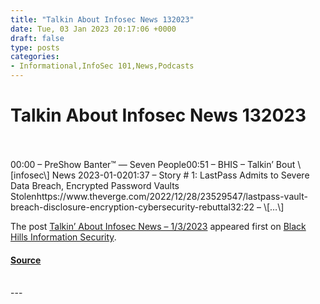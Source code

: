 ```yaml
---
title: "Talkin About Infosec News 132023"
date: Tue, 03 Jan 2023 20:17:06 +0000
draft: false
type: posts
categories: 
- Informational,InfoSec 101,News,Podcasts
---
```

# Talkin About Infosec News 132023

<br/>

<br/>
00:00 – PreShow Banter™ — Seven People00:51 – BHIS – Talkin’ Bout \[infosec\] News 2023-01-0201:37 – Story # 1: LastPass Admits to Severe Data Breach, Encrypted Password Vaults Stolenhttps://www.theverge.com/2022/12/28/23529547/lastpass-vault-breach-disclosure-encryption-cybersecurity-rebuttal32:22 – \[…\]

The post [Talkin’ About Infosec News – 1/3/2023](https://www.blackhillsinfosec.com/talkin-about-infosec-news-1-3-2023/) appeared first on [Black Hills Information Security](https://www.blackhillsinfosec.com).

#### [Source](https://www.blackhillsinfosec.com/talkin-about-infosec-news-1-3-2023/)

<br/>
---
